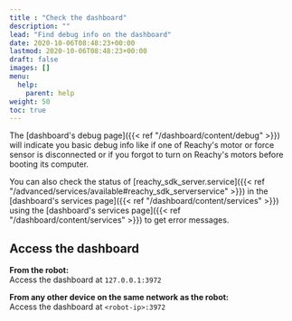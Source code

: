 ```yaml
---
title : "Check the dashboard"
description: ""
lead: "Find debug info on the dashboard"
date: 2020-10-06T08:48:23+00:00
lastmod: 2020-10-06T08:48:23+00:00
draft: false
images: []
menu:
  help:
    parent: help
weight: 50
toc: true
---
```


The [dashboard's debug page]({{< ref "/dashboard/content/debug" >}}) will indicate you basic debug info like if one of Reachy's motor or force sensor is disconnected or if you forgot to turn on Reachy's motors before booting its computer.

You can also check the status of [reachy_sdk_server.service]({{< ref "/advanced/services/available#reachy_sdk_serverservice" >}}) in the [dashboard's services page]({{< ref "/dashboard/content/services" >}}) using the [dashboard's services page]({{< ref "/dashboard/content/services" >}}) to get error messages.

## Access the dashboard

**From the robot:**  
Access the dashboard at `127.0.0.1:3972`

**From any other device on the same network as the robot:**  
Access the dashboard at `<robot-ip>:3972`
